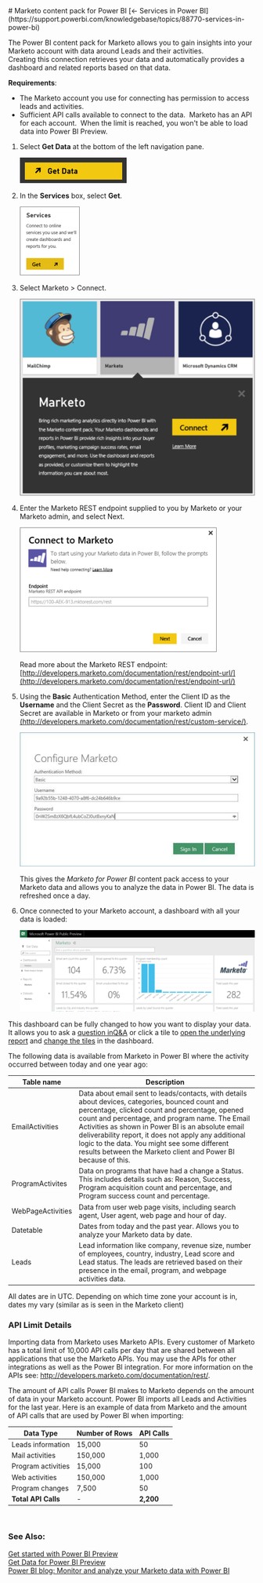 <properties pageTitle="Marketo content pack for Power BI" description="Marketo content pack for Power BI" services="powerbi" documentationCenter="" authors="v-anpasi" manager="mblythe" editor=""/>
<tags ms.service="powerbi" ms.devlang="NA" ms.topic="article" ms.tgt_pltfrm="NA" ms.workload="powerbi" ms.date="06/25/2015" ms.author="v-anpasi"/>
# Marketo content pack for Power BI
[← Services in Power BI](https://support.powerbi.com/knowledgebase/topics/88770-services-in-power-bi)

﻿The Power BI content pack for Marketo allows you to gain insights into your Marketo account with data around Leads and their activities.  
Creating this connection retrieves your data and automatically provides a dashboard and related reports based on that data.  

**Requirements**:  

- The Marketo account you use for connecting has permission to access leads and activities.
- Sufficient API calls available to connect to the data.  Marketo has an API for each account.  When the limit is reached, you won't be able to load data into Power BI Preview.

1. Select **Get Data** at the bottom of the left navigation pane.
	
	![](media/powerbi-content-pack-marketo/PBI_GetData.png)

2.  In the **Services** box, select **Get**.
    
	![](media/powerbi-content-pack-marketo/PBI_GetServices.png) 

3.  Select Marketo > Connect.
    
	![](media/powerbi-content-pack-marketo/PBI_GetMarketoDescriptn.png)
    
4.  Enter the Marketo REST endpoint supplied to you by Marketo or your Marketo admin, and select Next.

    ![](media/powerbi-content-pack-marketo/PBI_MarketoConnect.png)

	Read more about the Marketo REST endpoint: [http://developers.marketo.com/documentation/rest/endpoint-url/](http://developers.marketo.com/documentation/rest/endpoint-url/)

5.  Using the **Basic** Authentication Method, enter the Client ID as the **Username** and the Client Secret as the **Password**. Client ID and Client Secret are available in Marketo or from your marketo admin [(http://developers.marketo.com/documentation/rest/custom-service/)](http://developers.marketo.com/documentation/rest/custom-service/). 

    ![](media/powerbi-content-pack-marketo/PBI_ConfigMarketo.png)

	This gives the *Marketo for Power BI* content pack access to your Marketo data and allows you to analyze the data in Power BI. The data is refreshed once a day.  

6.  Once connected to your Marketo account, a dashboard with all your data is loaded: 

	![](media/powerbi-content-pack-marketo/Marketo_NewDashboard.png)

This dashboard can be fully changed to how you want to display your data. It allows you to ask a [question in](http://support.powerbi.com/knowledgebase/articles/474566-q-a-in-power-bi)[Q&A](http://support.powerbi.com/knowledgebase/articles/474566-q-a-in-power-bi) or click a tile to [open the underlying report](http://support.powerbi.com/knowledgebase/articles/425669-when-you-click-a-tile-in-a-dashboard) and [c](http://support.powerbi.com/knowledgebase/articles/424878-edit-a-tile-resize-move-rename-delete)[](http://support.powerbi.com/knowledgebase/articles/424878-edit-a-tile-resize-move-rename-delete)[hange the tiles](http://support.powerbi.com/knowledgebase/articles/424878-edit-a-tile-resize-move-rename-delete) in the dashboard.

The following data is available from Marketo in Power BI where the activity occurred between today and one year ago:

| Table name     | Description       |
| ---------------|-------------------|
| EmailActivities | Data about email sent to leads/contacts, with details about devices, categories, bounced count and percentage, clicked count and percentage, opened count and percentage, and program name. The Email Activities as shown in Power BI is an absolute email deliverability report, it does not apply any additional logic to the data. You might see some different results between the Marketo client and Power BI because of this.|
| ProgramActivites | Data on programs that have had a change a Status. This includes details such as: Reason, Success, Program acquisition count and percentage, and Program success count and percentage.| 
| WebPageActivities | Data from user web page visits, including search agent, User agent, web page and hour of day.|
| Datetable | Dates from today and the past year.  Allows you to analyze your Marketo data by date. |
| Leads | Lead information like company, revenue size, number of employees,   country, industry, Lead score and Lead status. The leads are retrieved based on their presence in the email, program, and webpage activities data.|

All dates are in UTC. Depending on which time zone your account is in, dates my vary (similar as is seen in the Marketo client)

### API Limit Details

Importing data from Marketo uses Marketo APIs. Every customer of Marketo has a total limit of 10,000 API calls per day that are shared between all applications that use the Marketo APIs. You may use the APIs for other integrations as well as the Power BI integration. For more information on the APIs see: <http://developers.marketo.com/documentation/rest/>.

The amount of API calls Power BI makes to Marketo depends on the amount of data in your Marketo account. Power BI imports all Leads and Activities for the last year. Here is an example of data from Marketo and the amount of API calls that are used by Power BI when importing:

| Data Type      | Number of Rows    | API Calls |
|----------------|-------------------|----------|
|Leads information|15,000|50|
|Mail activities|150,000|1,000|
|Program activities|15,000|100|
|Web activities|150,000|1,000|
|Program changes|7,500|50|
|**Total API Calls**|-|**2,200**|
 

### See Also:

[Get started with Power BI Preview](http://support.powerbi.com/knowledgebase/articles/430814-get-started-with-power-bi)  
[Get Data for Power BI Preview](http://support.powerbi.com/knowledgebase/articles/434354-get-data)  
[Power BI blog: Monitor and analyze your Marketo data with Power BI](http://blogs.msdn.com/b/powerbi/archive/2015/03/19/monitor-and-analyze-your-marketo-data-with-power-bi.aspx)